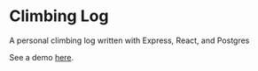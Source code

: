 # Climbing Log
A personal climbing log written with Express, React, and Postgres

See a demo [here](http://climbing-log-demo.herokuapp.com/).
